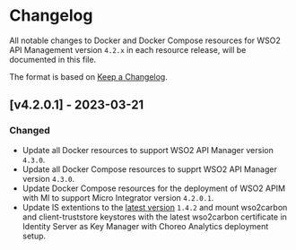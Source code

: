 # Changelog

All notable changes to Docker and Docker Compose resources for WSO2 API Management version `4.2.x` in each resource release, will be documented in this file.

The format is based on [Keep a Changelog](https://keepachangelog.com/en/1.0.0/).

## [v4.2.0.1] - 2023-03-21

### Changed
- Update all Docker resources to support WSO2 API Manager version `4.3.0`.
- Update all Docker Compose resources to supprt WSO2 API Manager version `4.3.0`.
- Update Docker Compose resources for the deployment of WSO2 APIM with MI to support Micro Integrator version `4.2.0.1`.
- Update IS extentions to the [latest version](https://repo1.maven.org/maven2/org/wso2/km/ext/wso2is/distribution/1.4.2/) `1.4.2` and mount wso2carbon and client-truststore keystores with the latest wso2carbon certificate in Identity Server as Key Manager with Choreo Analytics deployment setup.
